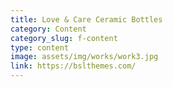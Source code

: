 ```yaml
---
title: Love & Care Ceramic Bottles
category: Content
category_slug: f-content
type: content
image: assets/img/works/work3.jpg
link: https://bslthemes.com/
---
```

